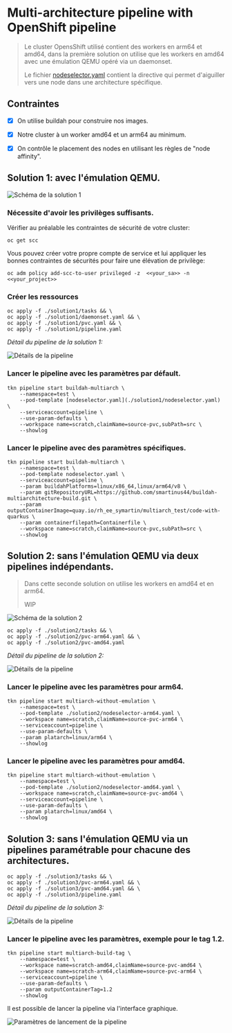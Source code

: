 # Multi-architecture pipeline with OpenShift pipeline

> Le cluster OpensShift utilisé contient des workers en arm64 et amd64, dans la première solution on utilise que les workers en amd64 avec une émulation QEMU opéré via un daemonset.
>
> Le fichier [nodeselector.yaml](./solution1/nodeselector.yaml) contient la directive qui permet d'aiguiller vers une node dans une architecture spécifique.

## Contraintes

- [x] On utilise buildah pour construire nos images.
- [x] Notre cluster à un worker amd64 et un arm64 au minimum.
- [x] On contrôle le placement des nodes en utilisant les règles de "node affinity".


## Solution 1: avec l'émulation QEMU.

![Schéma de la solution 1](./Solution1.jpg "Solution 1")

### Nécessite d'avoir les privilèges suffisants.

Vérifier au préalable les contraintes de sécurité de votre cluster:

```
oc get scc
```

Vous pouvez créer votre propre compte de service et lui appliquer les bonnes contraintes de sécurités pour faire une élévation de privilège:

```
oc adm policy add-scc-to-user privileged -z  <<your_sa>> -n <<your_project>>
```

### Créer les ressources

```
oc apply -f ./solution1/tasks && \    
oc apply -f ./solution1/daemonset.yaml && \    
oc apply -f ./solution1/pvc.yaml && \    
oc apply -f ./solution1/pipeline.yaml    
```

_Détail du pipeline de la solution 1:_

![Détails de la pipeline](./solution1-details.png "Détail du pipeline de la solution 1")


### Lancer le pipeline avec les paramètres par défault.

```
tkn pipeline start buildah-multiarch \
    --namespace=test \
    --pod-template [nodeselector.yaml](./solution1/nodeselector.yaml) \
    --serviceaccount=pipeline \
    --use-param-defaults \
    --workspace name=scratch,claimName=source-pvc,subPath=src \
    --showlog
```

### Lancer le pipeline avec des paramètres spécifiques.

```
tkn pipeline start buildah-multiarch \
    --namespace=test \
    --pod-template nodeselector.yaml \
    --serviceaccount=pipeline \
    --param buildahPlatforms=linux/x86_64,linux/arm64/v8 \
    --param gitRepositoryURL=https://github.com/smartinus44/buildah-multiarchitecture-build.git \
    --param outputContainerImage=quay.io/rh_ee_symartin/multiarch_test/code-with-quarkus \
    --param containerfilepath=Containerfile \
    --workspace name=scratch,claimName=source-pvc,subPath=src \
    --showlog
```

## Solution 2: sans l'émulation QEMU via deux pipelines indépendants.

> Dans cette seconde solution on utilise les workers en amd64 et en arm64.
>
> WIP

![Schéma de la solution 2](./Solution2.jpg "Solution 2")


```
oc apply -f ./solution2/tasks && \
oc apply -f ./solution2/pvc-arm64.yaml && \
oc apply -f ./solution2/pvc-amd64.yaml
```

_Détail du pipeline de la solution 2:_

![Détails de la pipeline](./solution2-details.png "Détail du pipeline de la solution 2")

### Lancer le pipeline avec les paramètres pour arm64.
```
tkn pipeline start multiarch-without-emulation \
    --namespace=test \
    --pod-template ./solution2/nodeselector-arm64.yaml \
    --workspace name=scratch,claimName=source-pvc-arm64 \
    --serviceaccount=pipeline \
    --use-param-defaults \
    --param platarch=linux/arm64 \
    --showlog
```

### Lancer le pipeline avec les paramètres pour amd64.
```
tkn pipeline start multiarch-without-emulation \
    --namespace=test \
    --pod-template ./solution2/nodeselector-amd64.yaml \
    --workspace name=scratch,claimName=source-pvc-amd64 \
    --serviceaccount=pipeline \
    --use-param-defaults \
    --param platarch=linux/amd64 \
    --showlog
```


## Solution 3: sans l'émulation QEMU via un pipelines paramétrable pour chacune des architectures.

```
oc apply -f ./solution3/tasks && \
oc apply -f ./solution3/pvc-arm64.yaml && \
oc apply -f ./solution3/pvc-amd64.yaml && \
oc apply -f ./solution3/pipeline.yaml    
```

_Détail du pipeline de la solution 3:_

![Détails de la pipeline](./solution3-details.png "Détail du pipeline de la solution 3")

### Lancer le pipeline avec les paramètres, exemple pour le tag 1.2.
```
tkn pipeline start multiarch-build-tag \
    --namespace=test \
    --workspace name=scratch-amd64,claimName=source-pvc-amd64 \
    --workspace name=scratch-arm64,claimName=source-pvc-arm64 \
    --serviceaccount=pipeline \
    --use-param-defaults \
    --param outputContainerTag=1.2
    --showlog
```

Il est possible de lancer la pipeline via l'interface graphique.

![Paramètres de lancement de la pipeline](./solution3-params.png "Paramètres de lancement de la pipeline")
